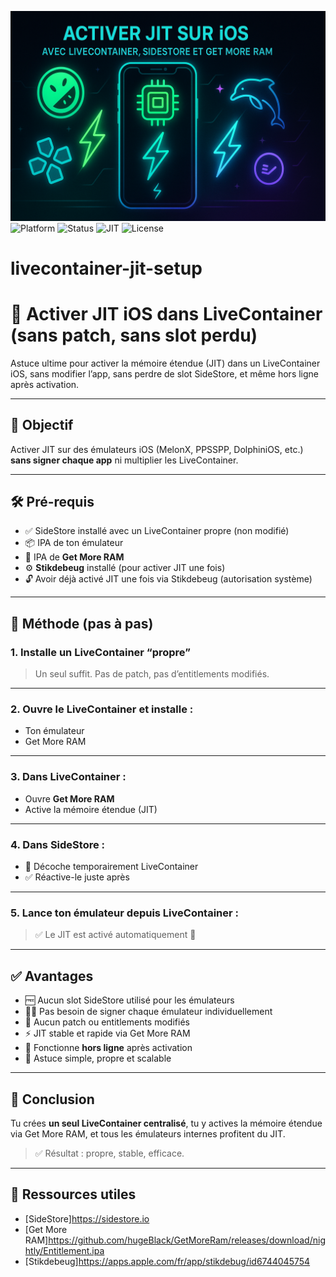 ![JIT iOS Banner](./jit-ios-banner.png)
![Platform](https://img.shields.io/badge/platform-iOS-blue)
![Status](https://img.shields.io/badge/status-tested-green)
![JIT](https://img.shields.io/badge/JIT-compatible-brightgreen)
![License](https://img.shields.io/badge/license-MIT-lightgrey)
# livecontainer-jit-setup
# 🧠 Activer JIT iOS dans LiveContainer (sans patch, sans slot perdu)

Astuce ultime pour activer la mémoire étendue (JIT) dans un LiveContainer iOS, sans modifier l’app, sans perdre de slot SideStore, et même hors ligne après activation.

---

## 🎯 Objectif

Activer JIT sur des émulateurs iOS (MelonX, PPSSPP, DolphiniOS, etc.) **sans signer chaque app** ni multiplier les LiveContainer.

---

## 🛠️ Pré-requis

- ✅ SideStore installé avec un LiveContainer propre (non modifié)
- 📦 IPA de ton émulateur
- 🧪 IPA de **Get More RAM**
- ⚙️ **Stikdebeug** installé (pour activer JIT une fois)
- 🔓 Avoir déjà activé JIT une fois via Stikdebeug (autorisation système)

---

## 🔧 Méthode (pas à pas)

### 1. Installe un LiveContainer “propre”
> Un seul suffit. Pas de patch, pas d’entitlements modifiés.

---

### 2. Ouvre le LiveContainer et installe :
- Ton émulateur
- Get More RAM

---

### 3. Dans LiveContainer :
- Ouvre **Get More RAM**
- Active la mémoire étendue (JIT)

---

### 4. Dans SideStore :
- 🔁 Décoche temporairement LiveContainer
- ✅ Réactive-le juste après

---

### 5. Lance ton émulateur depuis LiveContainer :
> ✅ Le JIT est activé automatiquement 🎉

---

## ✅ Avantages

- 🆓 Aucun slot SideStore utilisé pour les émulateurs
- 🧘‍♂️ Pas besoin de signer chaque émulateur individuellement
- 🚫 Aucun patch ou entitlements modifiés
- ⚡ JIT stable et rapide via Get More RAM
- 📴 Fonctionne **hors ligne** après activation
- 🧠 Astuce simple, propre et scalable

---

## 📌 Conclusion

Tu crées **un seul LiveContainer centralisé**, tu y actives la mémoire étendue via Get More RAM, et tous les émulateurs internes profitent du JIT.  
> ✅ Résultat : propre, stable, efficace.

---

## 🔗 Ressources utiles
- [SideStore]https://sidestore.io
- [Get More RAM]https://github.com/hugeBlack/GetMoreRam/releases/download/nightly/Entitlement.ipa
- [Stikdebeug]https://apps.apple.com/fr/app/stikdebug/id6744045754
